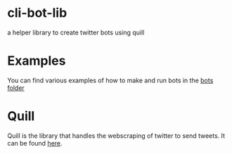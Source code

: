 # cli-bot-lib
 a helper library to create twitter bots using quill
# Examples
 You can find various examples of how to make and run bots in the [bots folder](https://github.com/DogeDoge17/cli-bot-lib/tree/main/bots)
# Quill
 Quill is the library that handles the webscraping of twitter to send tweets. It can be found [here](https://github.com/Doge-Productions/Quill.api/tree/experimental/dotnet).